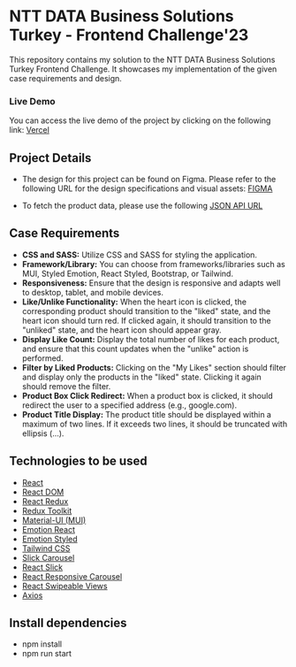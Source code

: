 # NTT DATA Business Solutions Turkey - Frontend Challenge'23

This repository contains my solution to the NTT DATA Business Solutions Turkey Frontend Challenge. It showcases my implementation of the given case requirements and design.

### Live Demo
You can access the live demo of the project by clicking on the following link: [Vercel](https://your-vercel-link)

## Project Details

- The design for this project can be found on Figma. Please refer to the following URL for the design specifications and visual assets: [FIGMA](https://www.figma.com/file/STzY429FfaHd51OsBVn0iE/NTT-FE?node-id=0%3A1&t=L1x8LAj5cSHgY2gs-0)

- To fetch the product data, please use the following [JSON API URL](https://honey-badgers-ecommerce.glitch.me/products)

## Case Requirements

- **CSS and SASS:** Utilize CSS and SASS for styling the application.
- **Framework/Library:** You can choose from frameworks/libraries such as MUI, Styled Emotion, React Styled, Bootstrap, or Tailwind.
- **Responsiveness:** Ensure that the design is responsive and adapts well to desktop, tablet, and mobile devices.
- **Like/Unlike Functionality:** When the heart icon is clicked, the corresponding product should transition to the "liked" state, and the heart icon should turn red. If clicked again, it should transition to the "unliked" state, and the heart icon should appear gray.
- **Display Like Count:** Display the total number of likes for each product, and ensure that this count updates when the "unlike" action is performed.
- **Filter by Liked Products:** Clicking on the "My Likes" section should filter and display only the products in the "liked" state. Clicking it again should remove the filter.
- **Product Box Click Redirect:** When a product box is clicked, it should redirect the user to a specified address (e.g., google.com).
- **Product Title Display:** The product title should be displayed within a maximum of two lines. If it exceeds two lines, it should be truncated with ellipsis (...).

## Technologies to be used
- [React](https://reactjs.org/)
- [React DOM](https://reactjs.org/docs/react-dom.html)
- [React Redux](https://react-redux.js.org/)
- [Redux Toolkit](https://redux-toolkit.js.org/)
- [Material-UI (MUI)](https://mui.com/)
- [Emotion React](https://emotion.sh/docs/introduction)
- [Emotion Styled](https://emotion.sh/docs/styled)
- [Tailwind CSS](https://tailwindcss.com/)
- [Slick Carousel](https://kenwheeler.github.io/slick/)
- [React Slick](https://github.com/akiran/react-slick)
- [React Responsive Carousel](https://www.npmjs.com/package/react-responsive-carousel)
- [React Swipeable Views](https://react-swipeable-views.com/)
- [Axios](https://axios-http.com/)

## Install dependencies
- npm install
- npm run start